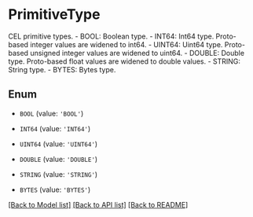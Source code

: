 # PrimitiveType

CEL primitive types.   - BOOL: Boolean type.  - INT64: Int64 type.  Proto-based integer values are widened to int64.  - UINT64: Uint64 type.  Proto-based unsigned integer values are widened to uint64.  - DOUBLE: Double type.  Proto-based float values are widened to double values.  - STRING: String type.  - BYTES: Bytes type.

## Enum

* `BOOL` (value: `'BOOL'`)

* `INT64` (value: `'INT64'`)

* `UINT64` (value: `'UINT64'`)

* `DOUBLE` (value: `'DOUBLE'`)

* `STRING` (value: `'STRING'`)

* `BYTES` (value: `'BYTES'`)

[[Back to Model list]](../README.md#documentation-for-models) [[Back to API list]](../README.md#documentation-for-api-endpoints) [[Back to README]](../README.md)



